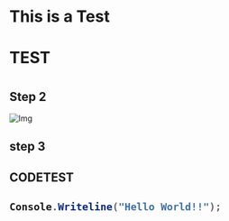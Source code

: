 # This is a Test

<h1>TEST<h1>
  
## Step 2

![Img](https://github.com/Exp-Communicate-Using-Markdown-Cohort-1/series-communicate-using-markdown-eduardomv2/assets/87501782/66e45c39-26a7-404a-954d-cdea83f31aba)

## step 3

<h2>CODETEST<h2>
  
``` C#
Console.Writeline("Hello World!!");
```
